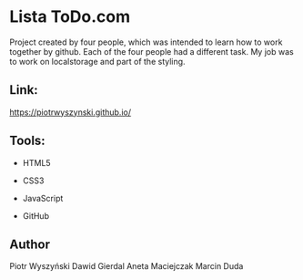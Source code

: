 # Lista ToDo.com

Project created by four people, which was intended to learn how to work together by github. Each of the four people had a different task. My job was to work on localstorage and part of the styling.

## Link:

https://piotrwyszynski.github.io/

## Tools:

- HTML5

- CSS3

- JavaScript

- GitHub

## Author

Piotr Wyszyński
Dawid Gierdal
Aneta Maciejczak
Marcin Duda